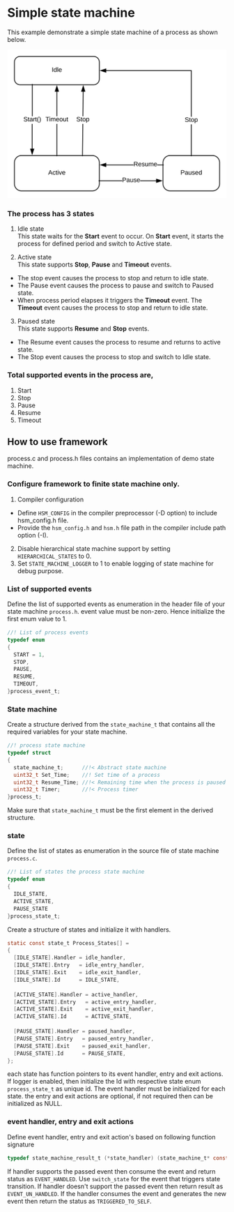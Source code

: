 Simple state machine
====================

This example demonstrate a simple state machine of a process as shown below.

![Process:Simple state machine](docs/state_diagram.svg)

### The process has 3 states
1. Idle state  
This state waits for the **Start** event to occur. On **Start** event,
  it starts the process for defined period and switch to Active state.

2. Active state  
This state supports **Stop**, **Pause** and **Timeout** events.
  - The stop event causes the process to stop and return to idle state.
  - The Pause event causes the process to pause and switch to Paused state.
  - When process period elapses it triggers the **Timeout** event.
    The **Timeout** event causes the process to stop and return to idle state.

3. Paused state  
This state supports **Resume** and **Stop** events.
  - The Resume event causes the process to resume and returns to active state.
  - The Stop event causes the process to stop and switch to Idle state.

### Total supported events in the process are,
1. Start
2. Stop
3. Pause
4. Resume
5. Timeout


How to use framework
--------------------
process.c and process.h files contains an implementation of demo state machine.

### Configure framework to finite state machine only.

1. Compiler configuration
  - Define `HSM_CONFIG` in the compiler preprocessor (-D option) to include hsm_config.h file.
  - Provide the `hsm_config.h` and `hsm.h` file path in the compiler include path option (-I).
2. Disable hierarchical state machine support by setting `HIERARCHICAL_STATES` to 0.
3. Set `STATE_MACHINE_LOGGER` to 1 to enable logging of state machine for debug purpose.

### List of supported events

Define the list of supported events as enumeration in the header file of your state machine `process.h`.
event value must be non-zero. Hence initialize the first enum value to 1.
```C
//! List of process events
typedef enum
{
  START = 1,
  STOP,
  PAUSE,
  RESUME,
  TIMEOUT,
}process_event_t;
```

### State machine

Create a structure derived from the `state_machine_t` that contains all the required variables for your state machine.

```C
//! process state machine
typedef struct
{
  state_machine_t;      //!< Abstract state machine
  uint32_t Set_Time;    //! Set time of a process
  uint32_t Resume_Time; //!< Remaining time when the process is paused
  uint32_t Timer;       //!< Process timer
}process_t;
```
Make sure that `state_machine_t` must be the first element in the derived structure.

### state

Define the list of states as enumeration in the source file of state machine `process.c`.

```C
//! List of states the process state machine
typedef enum
{
  IDLE_STATE,
  ACTIVE_STATE,
  PAUSE_STATE
}process_state_t;
```
Create a structure of states and initialize it with handlers.

```C
static const state_t Process_States[] =
{
  [IDLE_STATE].Handler = idle_handler,
  [IDLE_STATE].Entry   = idle_entry_handler,
  [IDLE_STATE].Exit    = idle_exit_handler,
  [IDLE_STATE].Id      = IDLE_STATE,

  [ACTIVE_STATE].Handler = active_handler,
  [ACTIVE_STATE].Entry   = active_entry_handler,
  [ACTIVE_STATE].Exit    = active_exit_handler,
  [ACTIVE_STATE].Id      = ACTIVE_STATE,

  [PAUSE_STATE].Handler = paused_handler,
  [PAUSE_STATE].Entry   = paused_entry_handler,
  [PAUSE_STATE].Exit    = paused_exit_handler,
  [PAUSE_STATE].Id      = PAUSE_STATE,
};
```
each state has function pointers to its event handler, entry and exit actions.
If logger is enabled, then initialize the Id with respective state enum `process_state_t` as unique id.
The event handler must be initialized for each state.
the entry and exit actions are optional, if not required then can be initialized as NULL.

### event handler, entry and exit actions

Define event handler, entry and exit action's based on following function signature
```C
typedef state_machine_result_t (*state_handler) (state_machine_t* const state);
```

If handler supports the passed event then consume the event and return status as `EVENT_HANDLED`.
Use `switch_state` for the event that triggers state transition.
If handler doesn't support the passed event then return result as `EVENT_UN_HANDLED`.
If the handler consumes the event and generates the new event then return the status as `TRIGGERED_TO_SELF`.


